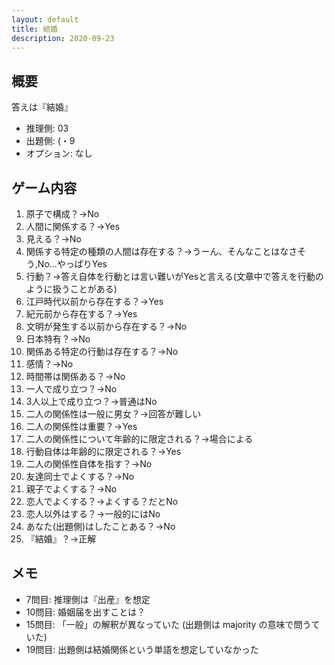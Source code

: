 ```yaml
---
layout: default
title: 結婚
description: 2020-09-23
---
```


## 概要

答えは『結婚』

- 推理側: 03
- 出題側: (・9
- オプション: なし

## ゲーム内容

1. 原子で構成？→No
2. 人間に関係する？→Yes
3. 見える？→No
4. 関係する特定の種類の人間は存在する？→うーん、そんなことはなさそう,No…やっぱりYes
5. 行動？→答え自体を行動とは言い難いがYesと言える(文章中で答えを行動のように扱うことがある)
6. 江戸時代以前から存在する？→Yes
7. 紀元前から存在する？→Yes
8. 文明が発生する以前から存在する？→No
9. 日本特有？→No
10. 関係ある特定の行動は存在する？→No
11. 感情？→No
12. 時間帯は関係ある？→No
13. 一人で成り立つ？→No
14. 3人以上で成り立つ？→普通はNo
15. 二人の関係性は一般に男女？→回答が難しい
16. 二人の関係性は重要？→Yes
17. 二人の関係性について年齢的に限定される？→場合による
18. 行動自体は年齢的に限定される？→Yes
19. 二人の関係性自体を指す？→No
20. 友達同士でよくする？→No
21. 親子でよくする？→No
22. 恋人でよくする？→よくする？だとNo
23. 恋人以外はする？→一般的にはNo
24. あなた(出題側)はしたことある？→No
25. 『結婚』？→正解

## メモ

- 7問目: 推理側は『出産』を想定
- 10問目: 婚姻届を出すことは？
- 15問目: 「一般」の解釈が異なっていた (出題側は majority の意味で問うていた)
- 19問目: 出題側は結婚関係という単語を想定していなかった
